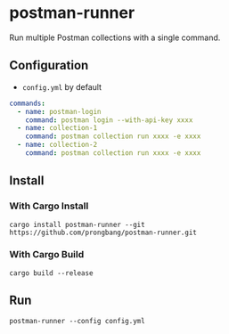 # postman-runner

Run multiple Postman collections with a single command.

## Configuration

- `config.yml` by default

```yaml
commands:
  - name: postman-login
    command: postman login --with-api-key xxxx
  - name: collection-1
    command: postman collection run xxxx -e xxxx
  - name: collection-2
    command: postman collection run xxxx -e xxxx
```

## Install

### With Cargo Install

```shell
cargo install postman-runner --git https://github.com/prongbang/postman-runner.git
```

### With Cargo Build

```shell
cargo build --release
```

## Run

```shell
postman-runner --config config.yml
```
